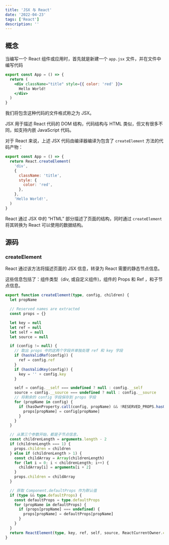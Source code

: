 ```yaml
---
title: 'JSX 与 React'
date: '2022-04-23'
tags: ['React']
description: ''
---
```


## 概念

当编写一个 React 组件或应用时，首先就是新建一个 `app.jsx` 文件，并在文件中编写代码

```jsx
export const App = () => {
  return (
    <div className="title" style={{ color: 'red' }}>
      Hello World!
    </div>
  )
}
```

我们将包含这种代码的文件格式称之为 JSX。

JSX 用于描述 React 代码的 DOM 结构，代码结构与 HTML 类似，但又有很多不同，如支持内嵌 JavaScript 代码。

对于 React 来说，上述 JSX 代码由编译器编译为包含了 `createElement` 方法的代码产物：

```js
export const App = () => {
  return React.createElement(
    'div',
    {
      className: 'title',
      style: {
        color: 'red',
      },
    },
    'Hello World!',
  )
}
```

React 通过 JSX 中的 “HTML” 部分描述了页面的结构，同时通过 `createElement` 将其转换为 React 可以使用的数据结构。

## 源码

### createElement

React 通过该方法将描述页面的 JSX 信息，转录为 React 需要的静态节点信息。

这些信息包括了：组件类型（div, 或自定义组件)，组件的 Props 和 Ref ，和子节点信息。

```ts
export function createElement(type, config, children) {
  let propName

  // Reserved names are extracted
  const props = {}

  let key = null
  let ref = null
  let self = null
  let source = null

  if (config != null) {
    // 取出 props 中的这两个字段并单独处理 ref 和 key 字段
    if (hasValidRef(config)) {
      ref = config.ref
    }
    if (hasValidKey(config)) {
      key = '' + config.key
    }

    self = config.__self === undefined ? null : config.__self
    source = config.__source === undefined ? null : config.__source
    // 将剩余的 config 字段保存到 props 字段
    for (propName in config) {
      if (hasOwnProperty.call(config, propName) && !RESERVED_PROPS.hasOwnProperty(propName)) {
        props[propName] = config[propName]
      }
    }
  }

  // 从第三个参数开始，都是子节点信息，
  const childrenLength = arguments.length - 2
  if (childrenLength === 1) {
    props.children = children
  } else if (childrenLength > 1) {
    const childArray = Array(childrenLength)
    for (let i = 0; i < childrenLength; i++) {
      childArray[i] = arguments[i + 2]
    }
    props.children = childArray
  }

  // 获取 Component.defaultProps 作为默认值
  if (type && type.defaultProps) {
    const defaultProps = type.defaultProps
    for (propName in defaultProps) {
      if (props[propName] === undefined) {
        props[propName] = defaultProps[propName]
      }
    }
  }
  return ReactElement(type, key, ref, self, source, ReactCurrentOwner.current, props)
}
```
